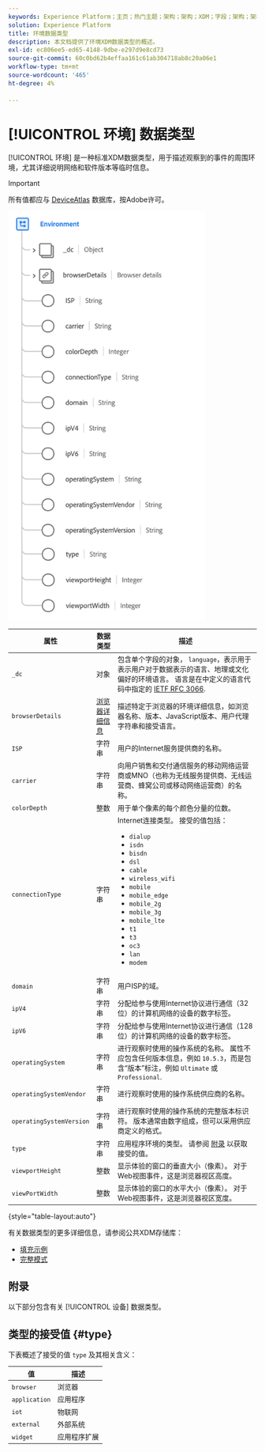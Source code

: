```yaml
---
keywords: Experience Platform；主页；热门主题；架构；架构；XDM；字段；架构；架构；环境；数据类型；数据类型；
solution: Experience Platform
title: 环境数据类型
description: 本文档提供了环境XDM数据类型的概述。
exl-id: ec806ee5-ed65-4148-9dbe-e297d9e8cd73
source-git-commit: 60c0bd62b4effaa161c61ab304718ab8c20a06e1
workflow-type: tm+mt
source-wordcount: '465'
ht-degree: 4%

---
```


# [!UICONTROL 环境] 数据类型

[!UICONTROL 环境] 是一种标准XDM数据类型，用于描述观察到的事件的周围环境，尤其详细说明网络和软件版本等临时信息。

>[!IMPORTANT]
>
>所有值都应与 [DeviceAtlas](https://deviceatlas.com) 数据库，按Adobe许可。

<img src="../images/data-types/environment.png" width="400" /><br />

| 属性 | 数据类型 | 描述 |
| --- | --- | --- |
| `_dc` | 对象 | 包含单个字段的对象， `language`，表示用于表示用户对于数据表示的语言、地理或文化偏好的环境语言。 语言是在中定义的语言代码中指定的 [IETF RFC 3066](https://www.ietf.org/rfc/rfc3066.txt). |
| `browserDetails` | [浏览器详细信息](./browser-details.md) | 描述特定于浏览器的环境详细信息，如浏览器名称、版本、JavaScript版本、用户代理字符串和接受语言。 |
| `ISP` | 字符串 | 用户的Internet服务提供商的名称。 |
| `carrier` | 字符串 | 向用户销售和交付通信服务的移动网络运营商或MNO（也称为无线服务提供商、无线运营商、蜂窝公司或移动网络运营商）的名称。 |
| `colorDepth` | 整数 | 用于单个像素的每个颜色分量的位数。 |
| `connectionType` | 字符串 | Internet连接类型。 接受的值包括： <ul><li>`dialup`</li><li>`isdn`</li><li>`bisdn`</li><li>`dsl`</li><li>`cable`</li><li>`wireless_wifi`</li><li>`mobile`</li><li>`mobile_edge`</li><li>`mobile_2g`</li><li>`mobile_3g`</li><li>`mobile_lte`</li><li>`t1`</li><li>`t3`</li><li>`oc3`</li><li>`lan`</li><li>`modem`</li></ul> |
| `domain` | 字符串 | 用户ISP的域。 |
| `ipV4` | 字符串 | 分配给参与使用Internet协议进行通信（32位）的计算机网络的设备的数字标签。 |
| `ipV6` | 字符串 | 分配给参与使用Internet协议进行通信（128位）的计算机网络的设备的数字标签。 |
| `operatingSystem` | 字符串 | 进行观察时使用的操作系统的名称。 属性不应包含任何版本信息，例如 `10.5.3`，而是包含“版本”标注，例如 `Ultimate` 或 `Professional`. |
| `operatingSystemVendor` | 字符串 | 进行观察时使用的操作系统供应商的名称。 |
| `operatingSystemVersion` | 字符串 | 进行观察时使用的操作系统的完整版本标识符。 版本通常由数字组成，但可以采用供应商定义的格式。 |
| `type` | 字符串 | 应用程序环境的类型。 请参阅 [附录](#type) 以获取接受的值。 |
| `viewportHeight` | 整数 | 显示体验的窗口的垂直大小（像素）。 对于Web视图事件，这是浏览器视区高度。 |
| `viewPortWidth` | 整数 | 显示体验的窗口的水平大小（像素）。 对于Web视图事件，这是浏览器视区宽度。 |

{style="table-layout:auto"}

有关数据类型的更多详细信息，请参阅公共XDM存储库：

* [填充示例](https://github.com/adobe/xdm/blob/master/components/datatypes/environment.example.1.json)
* [完整模式](https://github.com/adobe/xdm/blob/master/components/datatypes/environment.schema.json)

## 附录

以下部分包含有关 [!UICONTROL 设备] 数据类型。

## 类型的接受值 {#type}

下表概述了接受的值 `type` 及其相关含义：

| 值 | 描述 |
| --- | --- |
| `browser` | 浏览器 |
| `application` | 应用程序 |
| `iot` | 物联网 |
| `external` | 外部系统 |
| `widget` | 应用程序扩展 |
